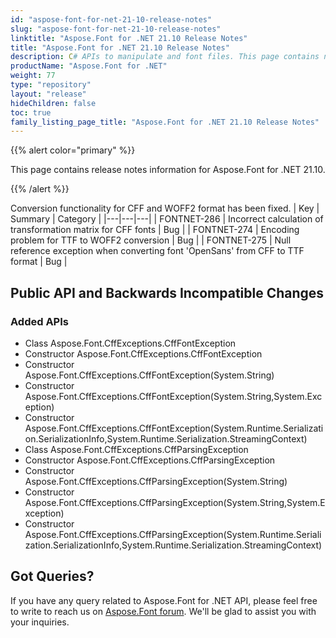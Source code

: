 ```yaml
---
id: "aspose-font-for-net-21-10-release-notes"
slug: "aspose-font-for-net-21-10-release-notes"
linktitle: "Aspose.Font for .NET 21.10 Release Notes"
title: "Aspose.Font for .NET 21.10 Release Notes"
description: C# APIs to manipulate and font files. This page contains new Aspose.Font for .NET features, enhancement, and bug fixes in 2021, version 21.10.
productName: "Aspose.Font for .NET"
weight: 77
type: "repository"
layout: "release"
hideChildren: false
toc: true
family_listing_page_title: "Aspose.Font for .NET 21.10 Release Notes"
---
```


{{% alert color="primary" %}} 

This page contains release notes information for Aspose.Font for .NET 21.10.

{{% /alert %}} 

Conversion functionality for CFF and WOFF2 format  has been fixed.
| Key | Summary | Category |
|---|---|---|
| FONTNET-286 | Incorrect calculation of transformation matrix for CFF fonts | Bug |
| FONTNET-274 | Encoding problem for TTF to WOFF2 conversion | Bug |
| FONTNET-275 | Null reference exception when converting font 'OpenSans' from CFF to TTF format | Bug |
## Public API and Backwards Incompatible Changes

### Added APIs
* Class Aspose.Font.CffExceptions.CffFontException
* Constructor Aspose.Font.CffExceptions.CffFontException
* Constructor Aspose.Font.CffExceptions.CffFontException(System.String)
* Constructor Aspose.Font.CffExceptions.CffFontException(System.String,System.Exception)
* Constructor Aspose.Font.CffExceptions.CffFontException(System.Runtime.Serialization.SerializationInfo,System.Runtime.Serialization.StreamingContext)
* Class Aspose.Font.CffExceptions.CffParsingException
* Constructor Aspose.Font.CffExceptions.CffParsingException
* Constructor Aspose.Font.CffExceptions.CffParsingException(System.String)
* Constructor Aspose.Font.CffExceptions.CffParsingException(System.String,System.Exception)
* Constructor Aspose.Font.CffExceptions.CffParsingException(System.Runtime.Serialization.SerializationInfo,System.Runtime.Serialization.StreamingContext)
## Got Queries?
If you have any query related to Aspose.Font for .NET API, please feel free to write to reach us on [Aspose.Font forum](https://forum.aspose.com/c/font/). We'll be glad to assist you with your inquiries.
